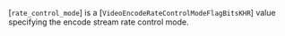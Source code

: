 [`rate_control_mode`] is a [`VideoEncodeRateControlModeFlagBitsKHR`]
value specifying the encode stream rate control mode.